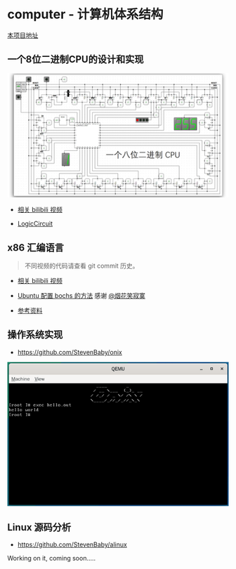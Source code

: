# computer - 计算机体系结构

[本项目地址](https://github.com/StevenBaby/computer)

## 一个8位二进制CPU的设计和实现


![snapshot](./cpu/snapshot.jpg)

- [相关 bilibili 视频](https://www.bilibili.com/video/BV1aP4y1s7Vf)

- [LogicCircuit](http://www.logiccircuit.org/)


## x86 汇编语言

> 不同视频的代码请查看 git commit 历史。

- [相关 bilibili 视频](https://www.bilibili.com/video/BV1b44y1k7mT)

- [Ubuntu 配置 bochs 的方法](./x86_assembly/docs/Ubuntu%20配置%20bochs%20的方法.md) 感谢 [@烟花笑寂寞](https://github.com/1126zk)

- [参考资料](./x86_assembly/docs/参考资料.md)

## 操作系统实现

- <https://github.com/StevenBaby/onix>

![](./snapshots/onix.jpg)

## Linux 源码分析

- <https://github.com/StevenBaby/alinux>

Working on it, coming soon.....
